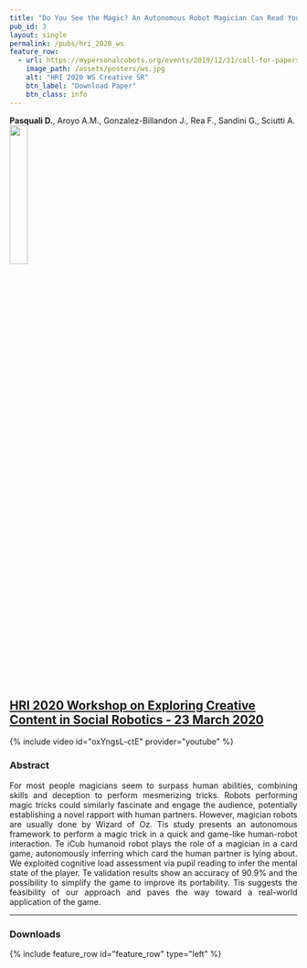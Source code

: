 ```yaml
---
title: "Do You See the Magic? An Autonomous Robot Magician Can Read Your Mind"
pub_id: 3
layout: single
permalink: /pubs/hri_2020_ws
feature_row:
  - url: https://mypersonalrobots.org/events/2019/12/31/call-for-papers-hri-2020-workshop-on-exploring-creative-content-in-social-robotics
    image_path: /assets/posters/ws.jpg
    alt: "HRI 2020 WS Creative SR"
    btn_label: "Download Paper"
    btn_class: info
---
```


**Pasquali D.**, Aroyo A.M., Gonzalez-Billandon J., Rea F., Sandini G., Sciutti A.
<img width="25%" src="../../assets/images/hri.png">

## [HRI 2020 Workshop on Exploring Creative Content in Social Robotics  - 23 March 2020](https://mypersonalrobots.org/events/2019/12/31/call-for-papers-hri-2020-workshop-on-exploring-creative-content-in-social-robotics)

{% include video id="oxYngsL-ctE" provider="youtube" %}

### Abstract
<div style="text-align: justify">
For most people magicians seem to surpass human abilities, combining skills and deception to perform mesmerizing tricks. Robots performing magic tricks could similarly fascinate and engage the audience, potentially establishing a novel rapport with human partners. However, magician robots are usually done by Wizard of Oz. Tis study presents an autonomous framework to perform a magic trick in a quick and game-like human-robot interaction. Te iCub humanoid robot plays the role of a magician in a card game, autonomously inferring which card the human partner is lying about. We exploited cognitive load assessment via pupil reading to infer the mental state of the player. Te validation results show an accuracy of 90.9% and the possibility to simplify the game to improve its portability. Tis suggests the feasibility of our approach and paves the way toward a real-world application of the game.
</div>

---


### Downloads

{% include feature_row id="feature_row" type="left" %}